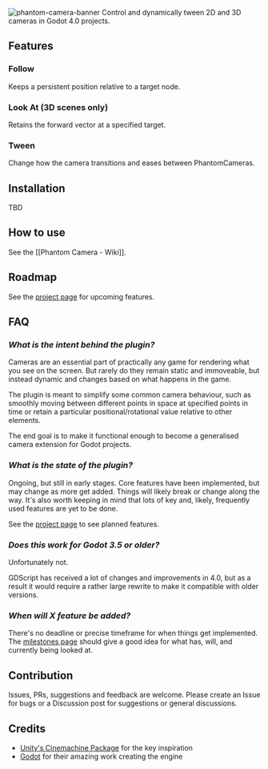 ![phantom-camera-banner](https://user-images.githubusercontent.com/5159399/209484593-79c169d7-5220-4abc-8e0f-02c4e9cb6970.png)
Control and dynamically tween 2D and 3D cameras in Godot 4.0 projects. 

## Features
### Follow
Keeps a persistent position relative to a target node.

### Look At (3D scenes only)
Retains the forward vector at a specified target.

### Tween
Change how the camera transitions and eases between PhantomCameras.

## Installation
TBD

## How to use
See the [[Phantom Camera - Wiki]].

## Roadmap
See the [project page](https://github.com/users/MarcusSkov/projects/3/views/8) for upcoming features.

## FAQ
### _What is the intent behind the plugin?_
Cameras are an essential part of practically any game for rendering what you see on the screen. But rarely do they remain static and immoveable, but instead dynamic and changes based on what happens in the game.

The plugin is meant to simplify some common camera behaviour, such as smoothly moving between different points in space at specified points in time or retain a particular positional/rotational value relative to other elements.

The end goal is to make it functional enough to become a generalised camera extension for Godot projects.

### _What is the state of the plugin?_
Ongoing, but still in early stages. Core features have been implemented, but may change as more get added. Things will likely break or change along the way. It's also worth keeping in mind that lots of key and, likely, frequently used features are yet to be done.

See the [project page](https://github.com/users/MarcusSkov/projects/3/views/8) to see planned features.

### _Does this work for Godot 3.5 or older?_
Unfortunately not.

GDScript has received a lot of changes and improvements in 4.0, but as a result it would require a rather large rewrite to make it compatible with older versions.

### _When will X feature be added?_
There's no deadline or precise timeframe for when things get implemented. The [milestones page](https://github.com/MarcusSkov/phantom-camera/milestones) should give a good idea for what has, will, and currently being looked at.

## Contribution
Issues, PRs, suggestions and feedback are welcome. Please create an Issue for bugs or a Discussion post for suggestions or general discussions.

## Credits
- [Unity's Cinemachine Package](https://unity.com/unity/features/editor/art-and-design/cinemachine) for the key inspiration
- [Godot](https://godotengine.org/) for their amazing work creating the engine
